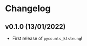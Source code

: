 # Changelog

<!--next-version-placeholder-->

## v0.1.0 (13/01/2022)

- First release of `pycounts_klsleung`!
